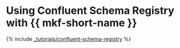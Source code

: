 # Using Confluent Schema Registry with {{ mkf-short-name }}

{% include [_tutorials/confluent-schema-registry](../../_tutorials/kafka-confluent-schema-registry.md) %}
